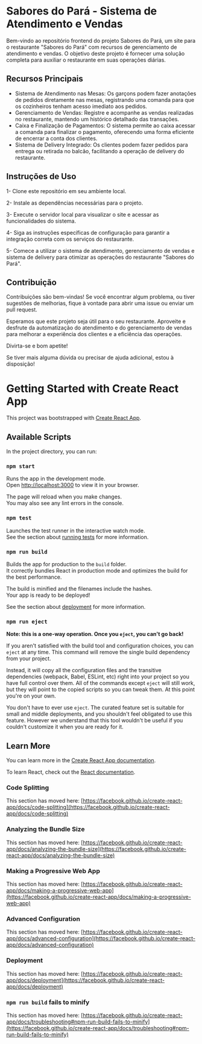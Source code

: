 # Sabores do Pará - Sistema de Atendimento e Vendas

Bem-vindo ao repositório frontend do projeto Sabores do Pará, um site para o restaurante "Sabores do Pará" com recursos de gerenciamento de atendimento e vendas. O objetivo deste projeto é fornecer uma solução completa para auxiliar o restaurante em suas operações diárias.

## Recursos Principais

- Sistema de Atendimento nas Mesas: Os garçons podem fazer anotações de pedidos diretamente nas mesas, registrando uma comanda para que os cozinheiros tenham acesso imediato aos pedidos.
- Gerenciamento de Vendas: Registre e acompanhe as vendas realizadas no restaurante, mantendo um histórico detalhado das transações.
- Caixa e Finalização de Pagamentos: O sistema permite ao caixa acessar a comanda para finalizar o pagamento, oferecendo uma forma eficiente de encerrar a conta dos clientes.
- Sistema de Delivery Integrado: Os clientes podem fazer pedidos para entrega ou retirada no balcão, facilitando a operação de delivery do restaurante.

## Instruções de Uso

 1- Clone este repositório em seu ambiente local.
 
 2- Instale as dependências necessárias para o projeto.
 
 3- Execute o servidor local para visualizar o site e acessar as funcionalidades do sistema.
 
 4- Siga as instruções específicas de configuração para garantir a integração correta com os serviços do restaurante.
 
 5- Comece a utilizar o sistema de atendimento, gerenciamento de vendas e sistema de delivery para otimizar as operações do restaurante "Sabores do Pará".
 

## Contribuição

Contribuições são bem-vindas! Se você encontrar algum problema, ou tiver sugestões de melhorias, fique à vontade para abrir uma issue ou enviar um pull request.

Esperamos que este projeto seja útil para o seu restaurante. Aproveite e desfrute da automatização do atendimento e do gerenciamento de vendas para melhorar a experiência dos clientes e a eficiência das operações.

Divirta-se e bom apetite!

Se tiver mais alguma dúvida ou precisar de ajuda adicional, estou à disposição!

# Getting Started with Create React App

This project was bootstrapped with [Create React App](https://github.com/facebook/create-react-app).

## Available Scripts

In the project directory, you can run:

### `npm start`

Runs the app in the development mode.\
Open [http://localhost:3000](http://localhost:3000) to view it in your browser.

The page will reload when you make changes.\
You may also see any lint errors in the console.

### `npm test`

Launches the test runner in the interactive watch mode.\
See the section about [running tests](https://facebook.github.io/create-react-app/docs/running-tests) for more information.

### `npm run build`

Builds the app for production to the `build` folder.\
It correctly bundles React in production mode and optimizes the build for the best performance.

The build is minified and the filenames include the hashes.\
Your app is ready to be deployed!

See the section about [deployment](https://facebook.github.io/create-react-app/docs/deployment) for more information.

### `npm run eject`

**Note: this is a one-way operation. Once you `eject`, you can't go back!**

If you aren't satisfied with the build tool and configuration choices, you can `eject` at any time. This command will remove the single build dependency from your project.

Instead, it will copy all the configuration files and the transitive dependencies (webpack, Babel, ESLint, etc) right into your project so you have full control over them. All of the commands except `eject` will still work, but they will point to the copied scripts so you can tweak them. At this point you're on your own.

You don't have to ever use `eject`. The curated feature set is suitable for small and middle deployments, and you shouldn't feel obligated to use this feature. However we understand that this tool wouldn't be useful if you couldn't customize it when you are ready for it.

## Learn More

You can learn more in the [Create React App documentation](https://facebook.github.io/create-react-app/docs/getting-started).

To learn React, check out the [React documentation](https://reactjs.org/).

### Code Splitting

This section has moved here: [https://facebook.github.io/create-react-app/docs/code-splitting](https://facebook.github.io/create-react-app/docs/code-splitting)

### Analyzing the Bundle Size

This section has moved here: [https://facebook.github.io/create-react-app/docs/analyzing-the-bundle-size](https://facebook.github.io/create-react-app/docs/analyzing-the-bundle-size)

### Making a Progressive Web App

This section has moved here: [https://facebook.github.io/create-react-app/docs/making-a-progressive-web-app](https://facebook.github.io/create-react-app/docs/making-a-progressive-web-app)

### Advanced Configuration

This section has moved here: [https://facebook.github.io/create-react-app/docs/advanced-configuration](https://facebook.github.io/create-react-app/docs/advanced-configuration)

### Deployment

This section has moved here: [https://facebook.github.io/create-react-app/docs/deployment](https://facebook.github.io/create-react-app/docs/deployment)

### `npm run build` fails to minify

This section has moved here: [https://facebook.github.io/create-react-app/docs/troubleshooting#npm-run-build-fails-to-minify](https://facebook.github.io/create-react-app/docs/troubleshooting#npm-run-build-fails-to-minify)
